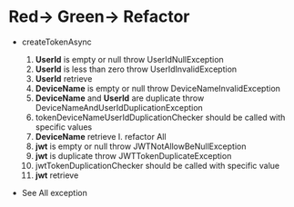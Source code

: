 # Red-> Green-> Refactor

* createTokenAsync
    1. **UserId** is empty or null throw UserIdNullException
    2. **UserId** is less than zero throw UserIdInvalidException
    3. **UserId** retrieve
    4. **DeviceName** is empty or null throw DeviceNameInvalidException
    5. **DeviceName** and **UserId** are duplicate throw DeviceNameAndUserIdDuplicationException
    6. tokenDeviceNameUserIdDuplicationChecker should be called with specific values
    7. **DeviceName** retrieve
       I. refactor All
    8. **jwt** is empty or null throw JWTNotAllowBeNullException
    9. **jwt** is duplicate throw JWTTokenDuplicateException
    10. jwtTokenDuplicationChecker should be called with specific value
    11. **jwt** retrieve

* See All exception 
   
 

 
